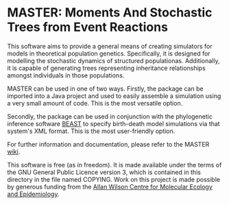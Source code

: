 MASTER: Moments And Stochastic Trees from Event Reactions
=========================================================

This software aims to provide a general means of creating simulators
for models in theoretical population genetics.  Specifically, it is
designed for modelling the stochastic dynamics of structured
populationas.  Additionally, it is capable of generating trees
representing inheritance relationships amongst individuals in those
populations.

MASTER can be used in one of two ways.  Firstly, the package can be
imported into a Java project and used to easily assemble a simulation
using a very small amount of code.  This is the most versatile option.

Secondly, the package can be used in conjunction with the phylogenetic
inference software [BEAST](http://code.google.com/p/beast2/) to
specify birth-death model simulations via that system's XML format.
This is the most user-friendly option.

For further information and documentation, please refer to the MASTER
[wiki](http://www.github.com/tgvaughan/MASTER/wiki).

This software is free (as in freedom).  It is made available under the
terms of the GNU General Public Licence version 3, which is contained
in this directory in the file named COPYING.  Work on this project is
made possible by generous funding from the [Allan Wilson Centre for
Molecular Ecology and Epidemiology](http://www.allanwilsoncentre.ac.nz/).

